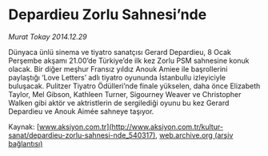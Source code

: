 # Depardieu Zorlu Sahnesi’nde

*Murat Tokay 2014.12.29*

<div class="pNewsDetailMainContent" itemprop="articleBody">
 <p>
  Dünyaca ünlü sinema ve tiyatro sanatçısı Gerard Depardieu, 8 Ocak Perşembe akşamı 21.00’de Türkiye’de ilk kez Zorlu PSM sahnesine konuk olacak. Bir diğer meşhur Fransız yıldız Anouk Amiee ile başrollerini paylaştığı ‘Love Letters’ adlı tiyatro oyununda İstanbullu izleyiciyle buluşacak. Pulitzer Tiyatro Ödülleri’nde finale yükselen, daha önce Elizabeth Taylor, Mel Gibson, Kathleen Turner, Sigourney Weaver ve Christopher Walken gibi aktör ve aktristlerin de sergilediği oyunu bu kez Gerard Depardieu ve Anouk Aimée sahneye taşıyor.
 </p>
</div>


Kaynak: [www.aksiyon.com.tr](http://www.aksiyon.com.tr/kultur-sanat/depardieu-zorlu-sahnesi-nde_540317), [web.archive.org (arşiv bağlantısı)](http://web.archive.org/web/20150527035638/http://www.aksiyon.com.tr/kultur-sanat/depardieu-zorlu-sahnesi-nde_540317)
